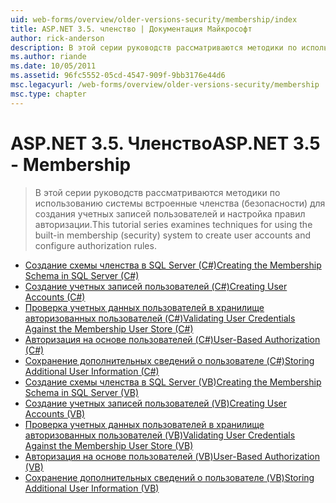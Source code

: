 ```yaml
---
uid: web-forms/overview/older-versions-security/membership/index
title: ASP.NET 3.5. членство | Документация Майкрософт
author: rick-anderson
description: В этой серии руководств рассматриваются методики по использованию системы встроенные членства (безопасности) для создания учетных записей пользователей и настройка правил авторизации.
ms.author: riande
ms.date: 10/05/2011
ms.assetid: 96fc5552-05cd-4547-909f-9bb3176e44d6
msc.legacyurl: /web-forms/overview/older-versions-security/membership
msc.type: chapter
---
```

<a name="aspnet-35---membership"></a><span data-ttu-id="5fdeb-103">ASP.NET 3.5. Членство</span><span class="sxs-lookup"><span data-stu-id="5fdeb-103">ASP.NET 3.5 - Membership</span></span>
====================
> <span data-ttu-id="5fdeb-104">В этой серии руководств рассматриваются методики по использованию системы встроенные членства (безопасности) для создания учетных записей пользователей и настройка правил авторизации.</span><span class="sxs-lookup"><span data-stu-id="5fdeb-104">This tutorial series examines techniques for using the built-in membership (security) system to create user accounts and configure authorization rules.</span></span>


- [<span data-ttu-id="5fdeb-105">Создание схемы членства в SQL Server (C#)</span><span class="sxs-lookup"><span data-stu-id="5fdeb-105">Creating the Membership Schema in SQL Server (C#)</span></span>](creating-the-membership-schema-in-sql-server-cs.md)
- [<span data-ttu-id="5fdeb-106">Создание учетных записей пользователей (C#)</span><span class="sxs-lookup"><span data-stu-id="5fdeb-106">Creating User Accounts (C#)</span></span>](creating-user-accounts-cs.md)
- [<span data-ttu-id="5fdeb-107">Проверка учетных данных пользователей в хранилище авторизованных пользователей (C#)</span><span class="sxs-lookup"><span data-stu-id="5fdeb-107">Validating User Credentials Against the Membership User Store (C#)</span></span>](validating-user-credentials-against-the-membership-user-store-cs.md)
- [<span data-ttu-id="5fdeb-108">Авторизация на основе пользователей (C#)</span><span class="sxs-lookup"><span data-stu-id="5fdeb-108">User-Based Authorization (C#)</span></span>](user-based-authorization-cs.md)
- [<span data-ttu-id="5fdeb-109">Сохранение дополнительных сведений о пользователе (C#)</span><span class="sxs-lookup"><span data-stu-id="5fdeb-109">Storing Additional User Information (C#)</span></span>](storing-additional-user-information-cs.md)
- [<span data-ttu-id="5fdeb-110">Создание схемы членства в SQL Server (VB)</span><span class="sxs-lookup"><span data-stu-id="5fdeb-110">Creating the Membership Schema in SQL Server (VB)</span></span>](creating-the-membership-schema-in-sql-server-vb.md)
- [<span data-ttu-id="5fdeb-111">Создание учетных записей пользователей (VB)</span><span class="sxs-lookup"><span data-stu-id="5fdeb-111">Creating User Accounts (VB)</span></span>](creating-user-accounts-vb.md)
- [<span data-ttu-id="5fdeb-112">Проверка учетных данных пользователей в хранилище авторизованных пользователей (VB)</span><span class="sxs-lookup"><span data-stu-id="5fdeb-112">Validating User Credentials Against the Membership User Store (VB)</span></span>](validating-user-credentials-against-the-membership-user-store-vb.md)
- [<span data-ttu-id="5fdeb-113">Авторизация на основе пользователей (VB)</span><span class="sxs-lookup"><span data-stu-id="5fdeb-113">User-Based Authorization (VB)</span></span>](user-based-authorization-vb.md)
- [<span data-ttu-id="5fdeb-114">Сохранение дополнительных сведений о пользователе (VB)</span><span class="sxs-lookup"><span data-stu-id="5fdeb-114">Storing Additional User Information (VB)</span></span>](storing-additional-user-information-vb.md)
